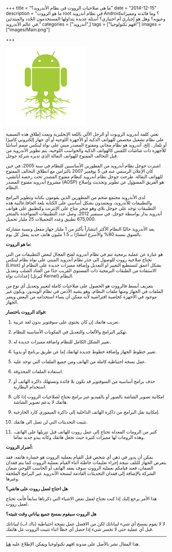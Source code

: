 +++
title = "ما هى صلاحيات الرووت في نظام الأندرويد؟"
date = "2014-12-15"
description = "ما هو الرووت root في نظام أندرويد Android؟ وما فائدته ومميزاته وعيوبه؟ وهل هو إجباري أم اختياري؟ أسئلة عديدة يتداولها المستخدمون الجُدد والمبتدئين في عالم الأندرويد."
categories = ["أندرويد",]
tags = ["افهم تكنولوجيا"]
images = ["images/Main.png"]

+++

![main](images/Main.png)

تعني كلمة أندرويد الروبوت أو الرجل الألي باللغة الإنجليزية وتمت إطلاق هذه التسمية على نظام تشغيل مخصص للهواتف الذكية أو الأجهزة اللوحية أو أي جهاز إلكتروني كاميرًا أو تلفاز.. إلخ، أندرويد هو نظام مجاني ومفتوح المصدر مبني على نواة لينكس صمم أساسًا للأجهزة ذات شاشات اللمس كالهواتف الذكية والحواسب اللوحية، يتم تطوير الأندرويد من قبل التحالف المفتوح للهواتف النقالة الذي تديره شركة جوجل.

اشترت جوجل نظام أندرويد من المطورين الأساسيين للنظام في سنة 2005، في حين كان الإعلان الرسمي عنه في 5 نوفمبر 2007 بالتزامن مع انطلاق التحالف المفتوح للهواتف النقالة. طرحت جوجل نظام أندرويد كنظام مفتوح المصدر تحت رخصة أباتشي، مشروع أندرويد مفتوح المصدر (AOSP) هو الفريق المسؤول عن تطوير وتحديث وإصلاح النظام.

لدى الأندرويد مجتمع ضخم من المطورين الذين يقومون بكتابة وتطوير البرامج والتطبيقات للأندرويد، ويعتمدون بشكل أساسي على الكتابة بلغة الجافا.غالبية هذه التطبيقات توجد على جوجل بلاي وهو متجر متاح على الإنترنت وكتطبيق على هواتف أندرويد يدار بواسطة جوجل. في سبتمبر 2012، وصل عدد التطبيقات المتواجدة بالمتجر 675,000 تطبيق وعدد التحميلات 25 مليار تحميل.

يعد الأندرويد حاليًا النظام الأكثر انتشاراً بأكثر من 1 مليار جهاز مفعل ونسبة مشاركة بالسوق بنسبة 80% والأسرع انتشارًا بـ 1.5 مليون هاتف جديد يفعل كل يوم.

**ما هو الرووت:**

هو عبارة عن عملية برمجية تتم في نظام أندرويد لفتح المجال لبعض التطبيقات من التي تحتاج صلاحية رووت للوصول الى جذر نظام أندرويد المبني على نواة نظام لينكس (Linux) بشكل أعمق لتستطيع التغيير او التعديل وإضافة مميزات جديدة على النظام او الاستفادة من الطبقات البرمجية ذات المستوى القريب جدًا من العتاد الصلب وتعديل إعدادات نواة (كيرنل Kernel) النظام.

بتعريف أبسط فالرووت هو الحصول على صلاحيات كاملة لتغيير وتعديل أي نوع من الملفات في الجهاز ومنها ملفات النظام، وهو يشبه الأدمن في نظام الويندوز، ويكون غير موجود في الأجهزة كخاصية افتراضية لأنه ممكن أن يساء استخدامه من البعض ويضر الجهاز.

**فوائد الرووت باختصار:**

1. تعريب هاتفك إن كان يحتوي على سوفتوير بدون لغة عربية.

2. تهكير البرامج والألعاب والتعديل في المكونات الأساسية للنظام.

3. تغيير الشكل الكامل للنظام واضافة مميزات جديدة له.

4. تغيير خطوط الجهاز وإضافة خطوط جديدة لهاتفك إما عن طريق برنامج أو يدويا.

5. عمل نسخة احتياطية كاملة من الهاتف ومن جميع الملفات التي توجد عليه.

6. استعادة الملفات المحذوفة.

7. حذف برامج أساسية من السوفتوير قد تكون بلا فائدة وتستهلك ذاكرة الهاتف أو استخدام البطارية.

8. امكانية تصوير الشاشة بالصور أو بالفيديو عبر برامج تحتاج لصلاحيات الرووت إذا كان هاتفك لا يدعم تصوير الشاشة.

9. إمكانية نقل البرامج من ذاكرة الهاتف الداخلية إلى ذاكرة الميموري كارد الخارجية.

10. تثبيت التحديثات التي لن تصل الى هاتفك.

11. كثير من الرومات المعدلة تحتاج إلى عمل رووت للهاتف قبل تنزيلها على الهاتف، وهذه الرومات لها مميزات كثيرة حيث تجعل هاتفك وكأنه يبدو جديد تماما.

**أضرار الرووت:**

يمكن أن يدور في ذهن أي شخص قبل القيام بعملية الرووت هو خسارة هاتفه، فقد يتعرض الجهاز للتلف نتيجة إجراء تعليمات خاطئة أثناء القيام بعملية الرووت كما يتم فقدان الضمان، فعند قيامكم بعملية الرووت سوف يفقد الهاتف أو الحاسب اللوحي ضمان الشركة بالإضافة إلى فقدان التحديثات القادمة لنسخة الأندرويد عبر البرامج الملحقة وغيرها.

**هل احتاج لعمل رووت على هاتفي؟**

هذا الأمر يرجع إليك إذا كنت تحتاج لعمل بعض الاشياء التي ذكرناها سابقاً فأنت تحتاج لعمل رووت.

**هل الرووت سيقوم بمسح جميع بياناتي وقت تثبيته؟**

لا لا يقوم بمسح أي شيء لبياناتك لكن من الافضل عمل نسخة احتياطية (باك اب) لبياناتك قبل أي عملية حتى لا تخسر شيء إذا حصل أي خطأ اثناء تثبيت الرووت عل هاتفك.

---

هذا المقال نشر باﻷصل على مدونة افهم تكنولوجيا ويمكن الإطلاع عليه [هنا](https://efhamtechnology.blogspot.com/2014/12/ROOT.html).

